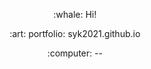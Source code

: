
<p align="center">
:whale: Hi!
</p>
<p align="center">
:art: portfolio: syk2021.github.io
</p>
<p align="center">
:computer: --
</p>

<!--
**syk2021/syk2021** is a ✨ _special_ ✨ repository because its `README.md` (this file) appears on your GitHub profile.

Here are some ideas to get you started:

- 🔭 I’m currently working on ...
- 🌱 I’m currently learning ...
- 👯 I’m looking to collaborate on ...
- 🤔 I’m looking for help with ...
- 💬 Ask me about ...
- 📫 How to reach me: ...
- 😄 Pronouns: ...
- ⚡ Fun fact: ...
-->
